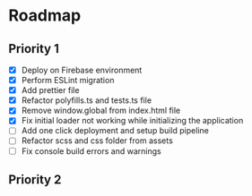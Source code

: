 # Roadmap

## Priority 1

- [x] Deploy on Firebase environment
- [x] Perform ESLint migration
- [x] Add prettier file
- [x] Refactor polyfills.ts and tests.ts file
- [x] Remove window.global from index.html file
- [x] Fix initial loader not working while initializing the application
- [ ] Add one click deployment and setup build pipeline
- [ ] Refactor scss and css folder from assets
- [ ] Fix console build errors and warnings

## Priority 2
